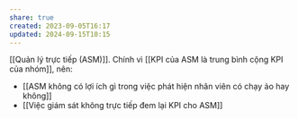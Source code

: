 ```yaml
---
share: true
created: 2023-09-05T16:17
updated: 2024-09-15T10:15
---
```

[[Quản lý trực tiếp (ASM)]]. Chính vì [[KPI của ASM là trung bình cộng KPI của nhóm]], nên:
- [[ASM không có lợi ích gì trong việc phát hiện nhân viên có chạy ảo hay không]]
- [[Việc giám sát không trực tiếp đem lại KPI cho ASM]]
